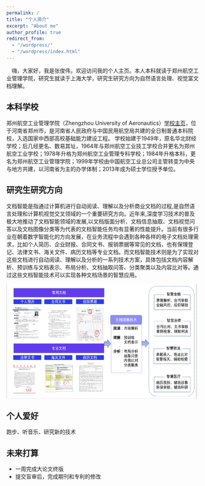 ```yaml
---
permalink: /
title: "个人简介"
excerpt: "About me"
author_profile: true
redirect_from: 
  - "/wordpress/"
  - "/wordpress/index.html"
---
```


<!-- {% include base_path %} -->
　嗨，大家好，我是张俊伟，欢迎访问我的个人主页。本人本科就读于郑州航空工业管理学院，研究生就读于上海大学，研究生研究方向为自然语言处理、视觉富文档理解。

## 本科学校
<!-- I use qualitative, quantitative, and computational methods to holistically investigate socio-technical systems of technology and knowledge production. I have a particular focus on decentralized communities and institutions, such as open source software, scientific research, peer production platforms (like Wikipedia), and social media sites. Most of my previous work has focused on [Wikipedia](http://enwp.org/Wikipedia), where I've studied the people and algorithms that produce and maintain an open encyclopedia. I’ve also studied scientific research networks and projects, including the [Long-Term Ecological Research Network](https://lternet.edu/), the [Open Science Grid](https://www.opensciencegrid.org/), and the [Moore-Sloan Data Science Environments](http://msdse.org/). I study topics including newcomer socialization, cooperation and conflict, community governance, specialization and professionalization, information verification and quality control, hackathons and community workshops, the roles of support staff and technicians, bias and discrimination, and diversity and inclusion. I also often focus on how these issues all intersect with and are embedded in the design of software and automated systems. -->

郑州航空工业管理学院（Zhengzhou University of Aeronautics）[学校主页](http://zua.edu.cn/)，位于河南省郑州市，是河南省人民政府与中国民用航空局共建的全日制普通本科院校，入选国家中西部高校基础能力建设工程。
学校始建于1949年，原名华北财经学校；后几经更名、数易其址，1964年与郑州航空工业技工学校合并更名为郑州航空工业学校；1978年升格为郑州航空工业管理专科学校；1984年升格本科，更名为郑州航空工业管理学院；1999年学校由中国航空工业总公司主管转变为中央与地方共建，以河南省为主的办学体制；2013年成为硕士学位授予单位。


<!-- I received my Ph.D from the [UC-Berkeley School of Information](http://ischool.berkeley.edu), my M.A. from the [Communication, Culture, and Technology program](http://cct.georgetown.edu) at Georgetown University, and my B.A. in [the Humanities program](https://liberalarts.utexas.edu/humanities/) at the University of Texas at Austin. For just under five years after receiving my Ph.D, I was at the [Berkeley Institute for Data Science](https://bids.berkeley.edu) as a staff ethnographer. At BIDS, I was first a postdoctoral scholar, then became a principal investigator and led several research and education efforts, including the institute’s Data Science Studies efforts and the [Best Practices in Data Science](https://osf.io/ctfqn/) series.
 -->
## 研究生研究方向
文档智能是指通过计算机进行自动阅读、理解以及分析商业文档的过程,是自然语言处理和计算机视觉交叉领域的一个重要研究方向。近年来,深度学习技术的普及极大地推动了文档智能领域的发展,以文档版面分析、文档信息抽取、文档视觉问答以及文档图像分类等为代表的文档智能任务均有显著的性能提升。当前有很多行业在朝着数字智能化的方向发展，在业务流程中会遇到各种各样的电子文档处理需求，比如个人简历、企业财报、合同文书、报销票据等常见的文档，也有保理登记、法律文书、海关文件、病历文档等专业文档。而文档智能技术则是为了实现对这些文档进行自动阅读、理解以及分析的一系列技术方案，具体包括文档内容解析、预训练与文档表示、布局分析、文档抽取问答、分类聚类以及内容比对等。通过这些文档智能技术可以实现各种文档场景的智慧应用。

<img src="https://github.com/ZjwHaoYun/zjw.github.io/blob/master/images/yanjiuneirong.png" width = "500" height = "300" alt="" align=center />

## 个人爱好
跑步、听音乐、研究新的技术

## 未来打算
- 一周完成大论文终版
- 提交盲审后，完成期刊和专利的修改




